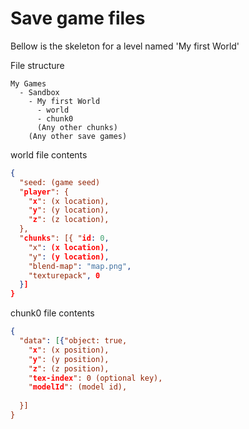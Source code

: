 # Save game files
Bellow is the skeleton for a level named 'My first World'

File structure
```
My Games
  - Sandbox
    - My first World
      - world
      - chunk0
      (Any other chunks)
    (Any other save games)
```
world file contents
```json
{
  "seed: (game seed)
  "player": {
    "x": (x location),
    "y": (y location),
    "z": (z location),
  }, 
  "chunks": [{ "id: 0,
    "x": (x location),
    "y": (y location),
    "blend-map": "map.png",
    "texturepack", 0
  }]
}
```
chunk0 file contents
```json
{
  "data": [{"object: true,
    "x": (x position),
    "y": (y position),
    "z": (z position),
    "tex-index": 0 (optional key),
    "modelId": (model id),
    
  }]
}
```
